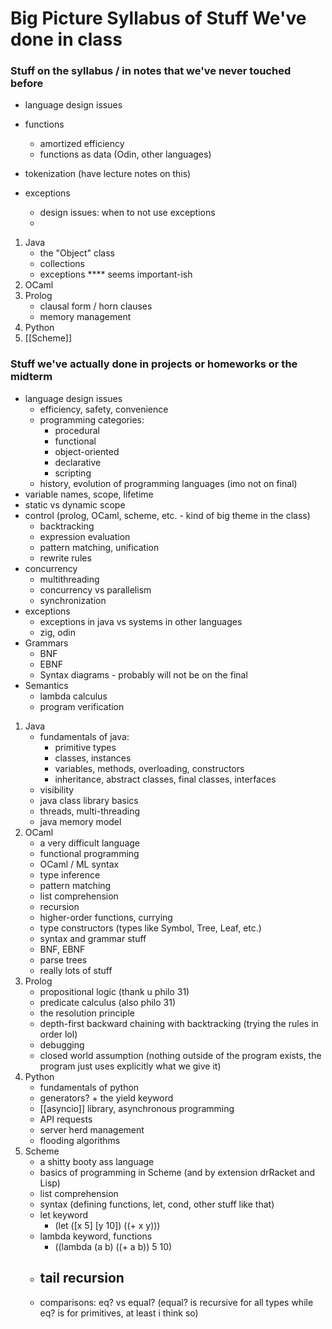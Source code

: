 # Big Picture Syllabus of Stuff We've done in class

### Stuff on the syllabus / in notes that we've never touched before

- language design issues

- functions
    - amortized efficiency
    - functions as data (Odin, other languages)
- tokenization (have lecture notes on this)
- exceptions
    - design issues: when to not use exceptions
    - 
1. Java
    - the "Object" class
    - collections
    - exceptions **** seems important-ish
2. OCaml
3. Prolog
    - clausal form / horn clauses
    - memory management
4. Python
5. [[Scheme]]

### Stuff we've actually done in projects or homeworks or the midterm

- language design issues
    - efficiency, safety, convenience
    - programming categories:
        - procedural
        - functional
        - object-oriented
        - declarative
        - scripting
    - history, evolution of programming languages (imo not on final)
- variable names, scope, lifetime
- static vs dynamic scope
- control (prolog, OCaml, scheme, etc. - kind of big theme in the class)
    - backtracking
    - expression evaluation
    - pattern matching, unification
    - rewrite rules
- concurrency
    - multithreading
    - concurrency vs parallelism
    - synchronization
- exceptions
    - exceptions in java vs systems in other languages
    - zig, odin
- Grammars
    - BNF
    - EBNF
    - Syntax diagrams - probably will not be on the final
- Semantics
    - lambda calculus
    - program verification
1. Java
    - fundamentals of java:
        - primitive types
        - classes, instances
        - variables, methods, overloading, constructors
        - inheritance, abstract classes, final classes, interfaces
    - visibility
    - java class library basics
    - threads, multi-threading
    - java memory model
2. OCaml
    - a very difficult language
    - functional programming
    - OCaml / ML syntax
    - type inference
    - pattern matching
    - list comprehension
    - recursion
    - higher-order functions, currying
    - type constructors (types like Symbol, Tree, Leaf, etc.)
    - syntax and grammar stuff
    - BNF, EBNF
    - parse trees
    - really lots of stuff
3. Prolog
    - propositional logic (thank u philo 31)
    - predicate calculus (also philo 31)
    - the resolution principle
    - depth-first backward chaining with backtracking (trying the rules in order lol)
    - debugging
    - closed world assumption (nothing outside of the program exists, the program just uses explicitly what we give it)
4. Python
    - fundamentals of python
    - generators? + the yield keyword
    - [[asyncio]] library, asynchronous programming
    - API requests
    - server herd management
    - flooding algorithms
5. Scheme
    - a shitty booty ass language
    - basics of programming in Scheme (and by extension drRacket and Lisp)
    - list comprehension
    - syntax (defining functions, let, cond, other stuff like that)
    - let keyword
        - (let ([x 5] [y 10]) ((+ x y)))
    - lambda keyword, functions
        - ((lambda (a b) ((+ a b)) 5 10)
    - tail recursion
        - 
    - comparisons: eq? vs equal? (equal? is recursive for all types while eq? is for primitives, at least i think so)